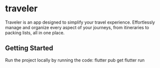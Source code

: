 # traveler

Traveler is an app designed to simplify your travel experience. Effortlessly manage and organize every aspect of your journeys, from itineraries to packing lists, all in one place.

## Getting Started

Run the project locally by running the code:
flutter pub get
flutter run
